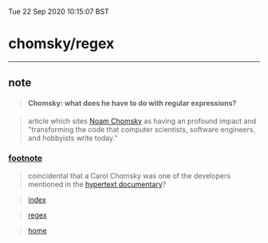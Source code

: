 Tue 22 Sep 2020 10:15:07 BST

# chomsky/regex

_____

## note

> #### Chomsky: what does he have to do with regular expressions?

> article which sites [Noam Chomsky](https://www.linux.com/news/exploring-linguistics-behind-regular-expressions/) as having an profound impact and "transforming the code that computer scientists, software engineers, and hobbyists write today." 

### <u>footnote</u> 

> coincidental that a Carol Chomsky was one of the developers mentioned in the [hypertext documentary](https://archive.org/details/AndyVanDamHypertextFilm)?


> [index](./index-file)

> [regex](./bash-reg-expressions.md)

> [home](./home.md) 

